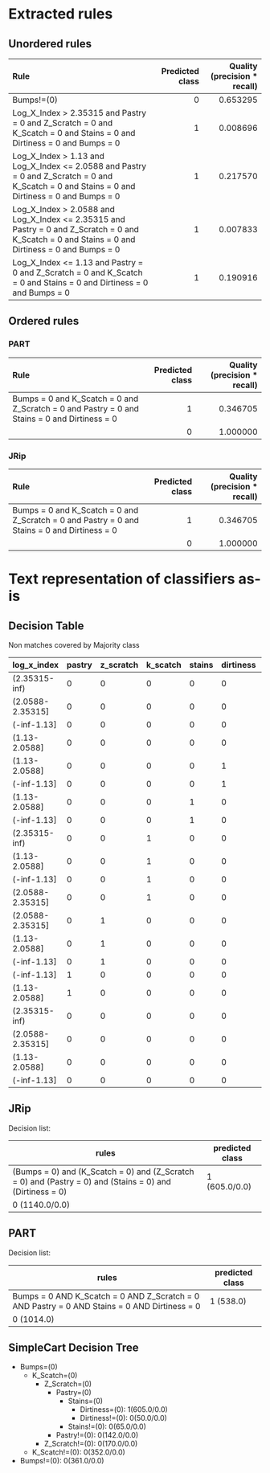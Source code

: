 # Extracted rules

## Unordered rules

| Rule | Predicted class | Quality (precision * recall) |
|:----|----:|----:|
| Bumps!=(0) | 0 | 0.653295 |
| Log_X_Index > 2.35315 and Pastry = 0 and Z_Scratch = 0 and K_Scatch = 0 and Stains = 0 and Dirtiness = 0 and Bumps = 0 | 1 | 0.008696 |
| Log_X_Index > 1.13 and Log_X_Index <= 2.0588 and Pastry = 0 and Z_Scratch = 0 and K_Scatch = 0 and Stains = 0 and Dirtiness = 0 and Bumps = 0 | 1 | 0.217570 |
| Log_X_Index > 2.0588 and Log_X_Index <= 2.35315 and Pastry = 0 and Z_Scratch = 0 and K_Scatch = 0 and Stains = 0 and Dirtiness = 0 and Bumps = 0 | 1 | 0.007833 |
| Log_X_Index <= 1.13 and Pastry = 0 and Z_Scratch = 0 and K_Scatch = 0 and Stains = 0 and Dirtiness = 0 and Bumps = 0 | 1 | 0.190916 |

## Ordered rules

### PART

| Rule | Predicted class | Quality (precision * recall) |
|:----|----:|----:|
| Bumps = 0 and K_Scatch = 0 and Z_Scratch = 0 and Pastry = 0 and Stains = 0 and Dirtiness = 0 | 1 | 0.346705 |
|  | 0 | 1.000000 |


### JRip

| Rule | Predicted class | Quality (precision * recall) |
|:----|----:|----:|
| Bumps = 0 and K_Scatch = 0 and Z_Scratch = 0 and Pastry = 0 and Stains = 0 and Dirtiness = 0 | 1 | 0.346705 |
|  | 0 | 1.000000 |


# Text representation of classifiers as-is

## Decision Table

Non matches covered by Majority class

log_x_index|pastry|z_scratch|k_scatch|stains|dirtiness|bumps|other_faults
---|---|---|---|---|---|---|---
(2.35315-inf)|0|0|0|0|0|1|0
(2.0588-2.35315]|0|0|0|0|0|1|0
(-inf-1.13]|0|0|0|0|0|1|0
(1.13-2.0588]|0|0|0|0|0|1|0
(1.13-2.0588]|0|0|0|0|1|0|0
(-inf-1.13]|0|0|0|0|1|0|0
(1.13-2.0588]|0|0|0|1|0|0|0
(-inf-1.13]|0|0|0|1|0|0|0
(2.35315-inf)|0|0|1|0|0|0|0
(1.13-2.0588]|0|0|1|0|0|0|0
(-inf-1.13]|0|0|1|0|0|0|0
(2.0588-2.35315]|0|0|1|0|0|0|0
(2.0588-2.35315]|0|1|0|0|0|0|0
(1.13-2.0588]|0|1|0|0|0|0|0
(-inf-1.13]|0|1|0|0|0|0|0
(-inf-1.13]|1|0|0|0|0|0|0
(1.13-2.0588]|1|0|0|0|0|0|0
(2.35315-inf)|0|0|0|0|0|0|1
(2.0588-2.35315]|0|0|0|0|0|0|1
(1.13-2.0588]|0|0|0|0|0|0|1
(-inf-1.13]|0|0|0|0|0|0|1

## JRip

Decision list:

rules | predicted class
---|---
(Bumps = 0) and (K_Scatch = 0) and (Z_Scratch = 0) and (Pastry = 0) and (Stains = 0) and (Dirtiness = 0)|1 (605.0/0.0)
|0 (1140.0/0.0)


## PART

Decision list:

rules | predicted class
---|---
Bumps = 0 AND K_Scatch = 0 AND Z_Scratch = 0 AND Pastry = 0 AND Stains = 0 AND Dirtiness = 0|1 (538.0)
|0 (1014.0)


## SimpleCart Decision Tree

* Bumps=(0)
	* K_Scatch=(0)
		* Z_Scratch=(0)
			* Pastry=(0)
				* Stains=(0)
					* Dirtiness=(0): 1(605.0/0.0)
					* Dirtiness!=(0): 0(50.0/0.0)
				* Stains!=(0): 0(65.0/0.0)
			* Pastry!=(0): 0(142.0/0.0)
		* Z_Scratch!=(0): 0(170.0/0.0)
	* K_Scatch!=(0): 0(352.0/0.0)
* Bumps!=(0): 0(361.0/0.0)


